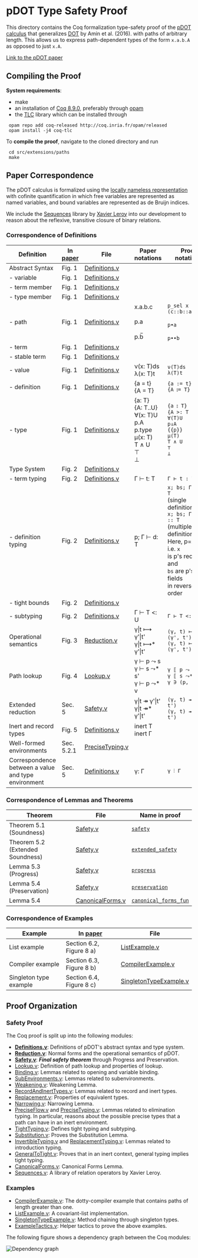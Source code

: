 pDOT Type Safety Proof
======================

This directory contains the Coq formalization type-safety proof of
the [pDOT calculus](https://arxiv.org/abs/1904.07298v1)
that generalizes [DOT](https://infoscience.epfl.ch/record/215280) by Amin et al. (2016).
with paths of arbitrary length. This allows
us to express path-dependent types of the form `x.a.b.A` as opposed to
just `x.A`.

[Link to the pDOT paper](https://arxiv.org/abs/1904.07298v1)

## Compiling the Proof

**System requirements**:

  - make
  - an installation of [Coq 8.9.0](https://coq.inria.fr/opam-using.html), preferably through [opam](https://opam.ocaml.org/)
  - the [TLC](https://gitlab.inria.fr/charguer/tlc) library which can
  be installed through

```
 opam repo add coq-released http://coq.inria.fr/opam/released
 opam install -j4 coq-tlc
```

To **compile the proof**, navigate to the cloned directory and run

```
 cd src/extensions/paths
 make
```

## Paper Correspondence

The pDOT calculus is formalized using the [locally nameless
representation](http://www.chargueraud.org/softs/ln/)
with cofinite quantification
in which free variables are represented as named variables,
and bound variables are represented as de Bruijn indices.

We include the [Sequences](https://amaurremi.github.io/dot-calculus/src/extensions/paths/doc/Sequences.html) library by [Xavier Leroy](https://xavierleroy.org/) into our development to reason about the reflexive, transitive closure of binary relations.

### Correspondence of Definitions

| Definition                                          | In [paper](https://arxiv.org/abs/1904.07298v1)      | File                   | Paper notations                                                                         | Proof notations                                                                                                                                                                                  | Name in proof           |
|-----------------------------------------------------|---------------|------------------------|----------------------------------------------------------------------------------------|--------------------------------------------------------------------------------------------------------------------------------------------------------------------------------------------------|-------------------------|
| Abstract Syntax                                     | Fig. 1      | [Definitions.v](https://amaurremi.github.io/dot-calculus/src/extensions/paths/doc/Definitions.html)          |                                                                                        |                                                                                                                                                                                                  |                         |
| - variable                                          | Fig. 1      | [Definitions.v](https://amaurremi.github.io/dot-calculus/src/extensions/paths/doc/Definitions.html)          | | | [`avar`](https://amaurremi.github.io/dot-calculus/src/extensions/paths/doc/Definitions.html#avar) |
| - term member                                       | Fig. 1      | [Definitions.v](https://amaurremi.github.io/dot-calculus/src/extensions/paths/doc/Definitions.html)          |                                                                                        |                                                                                                                                                                                                  | [`trm_label`](https://amaurremi.github.io/dot-calculus/src/extensions/paths/doc/Definitions.html#trm_label)               |
| - type member                                       | Fig. 1      | [Definitions.v](https://amaurremi.github.io/dot-calculus/src/extensions/paths/doc/Definitions.html)          |                                                                                        |                                                                                                                                                                                                  | [`typ_label`](https://amaurremi.github.io/dot-calculus/src/extensions/paths/doc/Definitions.html#typ_label)               |
| - path                                              | Fig. 1      | [Definitions.v](https://amaurremi.github.io/dot-calculus/src/extensions/paths/doc/Definitions.html)          |  x.a.b.c<br><br>p.a<br><br>p.b̅        |  `p_sel x (c::b::a::nil)` <br><br>`p•a`<br> <br>`p••b`                                                              | [`path`](https://amaurremi.github.io/dot-calculus/src/extensions/paths/doc/Definitions.html#path)                   |
| - term                                              | Fig. 1      | [Definitions.v](https://amaurremi.github.io/dot-calculus/src/extensions/paths/doc/Definitions.html)          |                                                                                        |                                                                                                                                                                                                  | [`trm`](https://amaurremi.github.io/dot-calculus/src/extensions/paths/doc/Definitions.html#trm)                     |
| - stable term                                       | Fig. 1      | [Definitions.v](https://amaurremi.github.io/dot-calculus/src/extensions/paths/doc/Definitions.html)          |                                                                                        |                                                                                                                                                                                                  | [`def_rhs`](https://amaurremi.github.io/dot-calculus/src/extensions/paths/doc/Definitions.html#def_rhs)                 |
| - value                                             | Fig. 1      | [Definitions.v](https://amaurremi.github.io/dot-calculus/src/extensions/paths/doc/Definitions.html)          | ν(x: T)ds <br>λ(x: T)t                                                                 | `ν(T)ds` <br>`λ(T)t`                                                                                                                                                                             | [`val`](https://amaurremi.github.io/dot-calculus/src/extensions/paths/doc/Definitions.html#val)                     |
| - definition                                        | Fig. 1      | [Definitions.v](https://amaurremi.github.io/dot-calculus/src/extensions/paths/doc/Definitions.html)          | {a = t} <br>{A = T}                                                                    | `{a := t}`<br> `{A ⦂= T}`                                                                                                                                                                            | [`def`](https://amaurremi.github.io/dot-calculus/src/extensions/paths/doc/Definitions.html#def)                     |
| - type                                              | Fig. 1      | [Definitions.v](https://amaurremi.github.io/dot-calculus/src/extensions/paths/doc/Definitions.html)          | {a: T} <br>{A: T..U} <br>∀(x: T)U <br>p.A <br>p.type <br>μ(x: T) <br>T ∧ U <br>⊤ <br>⊥ | `{a ⦂ T}` <br>`{A >: T <: U}` <br>`∀(T)U` <br>`p↓A` <br>`{{p}}` <br>`μ(T)` <br>`T ∧ U` <br>`⊤` <br>`⊥`                                                                                                            | [`typ`](https://amaurremi.github.io/dot-calculus/src/extensions/paths/doc/Definitions.html#typ)                     |
| Type System                                         | Fig. 2      | [Definitions.v](https://amaurremi.github.io/dot-calculus/src/extensions/paths/doc/Definitions.html)          |                                                                                        |                                                                                                                                                                                                  |                         |
| - term typing                                       | Fig. 2      | [Definitions.v](https://amaurremi.github.io/dot-calculus/src/extensions/paths/doc/Definitions.html)          | Γ ⊢ t: T                                                                               | `Γ ⊢ t : T`                                                                                                                                                                                      | [`ty_trm`](https://amaurremi.github.io/dot-calculus/src/extensions/paths/doc/Definitions.html#ty_trm)                |
| - definition typing                                 | Fig. 2      | [Definitions.v](https://amaurremi.github.io/dot-calculus/src/extensions/paths/doc/Definitions.html)          | p; Γ ⊢ d: T                                                                            | `x; bs; Γ ⊢ d : T` <br>(single definition)  <br> `x; bs; Γ ⊢ d :: T` <br>(multiple definitions) <br> Here, p=`x.bs`, i.e. `x`<br> is p's receiver, and <br>`bs` are p's fields <br>in reverse order | [`ty_def`](https://amaurremi.github.io/dot-calculus/src/extensions/paths/doc/Definitions.html#ty_def) <br> [`ty_defs`](https://amaurremi.github.io/dot-calculus/src/extensions/paths/doc/Definitions.html#ty_defs) |
| - tight bounds                                      | Fig. 2      | [Definitions.v](https://amaurremi.github.io/dot-calculus/src/extensions/paths/doc/Definitions.html)          |                                                                                        |                                                                                                                                                                                                  | [`tight_bounds`](https://amaurremi.github.io/dot-calculus/src/extensions/paths/doc/Definitions.html#tight_bounds)          |
| - subtyping                                         | Fig. 2      | [Definitions.v](https://amaurremi.github.io/dot-calculus/src/extensions/paths/doc/Definitions.html)          | Γ ⊢ T <: U                                                                             | `Γ ⊢ T <: U`                                                                                                                                                                                     | [`subtyp`](https://amaurremi.github.io/dot-calculus/src/extensions/paths/doc/Definitions.html#subtyp)                |
| Operational semantics | Fig. 3 | [Reduction.v](https://amaurremi.github.io/dot-calculus/src/extensions/paths/doc/Reduction.html) | γ&#124;t ⟼ γ'&#124;t' <br> γ&#124;t ⟼* γ'&#124;t' | `(γ, t) ⟼ (γ', t')` <br> `(γ, t) ⟼* (γ', t')` | [`red`](https://amaurremi.github.io/dot-calculus/src/extensions/paths/doc/Reduction.html#red) |
| Path lookup                                         | Fig. 4      | [Lookup.v](https://amaurremi.github.io/dot-calculus/src/extensions/paths/doc/Lookup.html)               | γ ⊢ p ⤳ s <br> γ ⊢ s ⤳* s' <br> γ ⊢ p ⤳* v                                              | `γ ⟦ p ⤳ s ⟧` <br> `γ ⟦ s ⤳* s' ⟧` <br> `γ ∋ (p, v)`                                                                                                                                              | [`lookup_step`](https://amaurremi.github.io/dot-calculus/src/extensions/paths/doc/Lookup.html#lookup_step)           |
| Extended reduction                                  | Sec. 5     | [Safety.v](https://amaurremi.github.io/dot-calculus/src/extensions/paths/doc/Safety.html)               | γ&#124;t ↠ γ'&#124;t' <br> γ&#124;t ↠* γ'&#124;t'                                                                          | `(γ, t) ↠ (γ', t')` <br> `(γ, t) ↠* (γ', t')`                                                                                                                                                                              | [`extended_red`](https://amaurremi.github.io/dot-calculus/src/extensions/paths/doc/Safety.html#extended_red)          |
| Inert and record types                              | Fig. 5      | [Definitions.v](https://amaurremi.github.io/dot-calculus/src/extensions/paths/doc/Definitions.html)          | inert T <br> inert Γ                                                                   | | [`inert_typ`](https://amaurremi.github.io/dot-calculus/src/extensions/paths/doc/Definitions.html#inert_typ) <br> [`inert`](https://amaurremi.github.io/dot-calculus/src/extensions/paths/doc/Definitions.html#inert)                                                                                                                                                                     |
| Well-formed <br> environments                            | Sec. 5.2.1 | [PreciseTyping.v](https://amaurremi.github.io/dot-calculus/src/extensions/paths/doc/PreciseTyping.html)        |                                                                                        |                                                                                                                                                                                                  | [`wf`](https://amaurremi.github.io/dot-calculus/src/extensions/paths/doc/PreciseTyping.html#wf)                    |
| Correspondence <br>between a value<br> and type environment | Sec. 5     | [Definitions.v](https://amaurremi.github.io/dot-calculus/src/extensions/paths/doc/Definitions.html)          | γ: Γ                                                                                   | `γ ⫶ Γ`                                                                                                                                                                                          | [`well_typed`](https://amaurremi.github.io/dot-calculus/src/extensions/paths/doc/Definitions.html#well_typed) |


### Correspondence of Lemmas and Theorems

| Theorem                          | File             | Name in proof         |
|----------------------------------|------------------|-----------------------|
| Theorem 5.1 (Soundness)          | [Safety.v](https://amaurremi.github.io/dot-calculus/src/extensions/paths/doc/Safety.html)         | [`safety`](https://amaurremi.github.io/dot-calculus/src/extensions/paths/doc/Safety.html#safety)              |
| Theorem 5.2 (Extended Soundness) | [Safety.v](https://amaurremi.github.io/dot-calculus/src/extensions/paths/doc/Safety.html)         | [`extended_safety`](https://amaurremi.github.io/dot-calculus/src/extensions/paths/doc/Safety.html#extended_safety)     |
| Lemma 5.3 (Progress)             | [Safety.v](https://amaurremi.github.io/dot-calculus/src/extensions/paths/doc/Safety.html)         | [`progress`](https://amaurremi.github.io/dot-calculus/src/extensions/paths/doc/Safety.html#progress)            |
| Lemma 5.4 (Preservation)         | [Safety.v](https://amaurremi.github.io/dot-calculus/src/extensions/paths/doc/Safety.html)         | [`preservation`](https://amaurremi.github.io/dot-calculus/src/extensions/paths/doc/Safety.html#preservation)        |
| Lemma 5.4                        | [CanonicalForms.v](https://amaurremi.github.io/dot-calculus/src/extensions/paths/doc/CanonicalForms.html) | [`canonical_forms_fun`](https://amaurremi.github.io/dot-calculus/src/extensions/paths/doc/CanonicalForms.html#canonical_forms_fun) |

### Correspondence of Examples

| Example                | In [paper](https://arxiv.org/abs/1904.07298v1)                 | File                   |
|------------------------|--------------------------|------------------------|
| List example           | Section 6.2, Figure 8 a) | [ListExample.v](https://amaurremi.github.io/dot-calculus/src/extensions/paths/doc/ListExample.html)                   |
| Compiler example       | Section 6.3, Figure 8 b) | [CompilerExample.v](https://amaurremi.github.io/dot-calculus/src/extensions/paths/doc/CompilerExample.html)           |
| Singleton type example | Section 6.4, Figure 8 c) | [SingletonTypeExample.v](https://amaurremi.github.io/dot-calculus/src/extensions/paths/doc/SingletonTypeExample.html) |

## Proof Organization

### Safety Proof
The Coq proof is split up into the following modules:
  - **[Definitions.v](https://amaurremi.github.io/dot-calculus/src/extensions/paths/doc/Definitions.html)**: Definitions of pDOT's
    abstract syntax and type system.
  - **[Reduction.v](https://amaurremi.github.io/dot-calculus/src/extensions/paths/doc/Reduction.html)**:
    Normal forms and the operational semantics of pDOT.
  - **[Safety.v](https://amaurremi.github.io/dot-calculus/src/extensions/paths/doc/Safety.html)**: ***Final safety theorem***
    through Progress and Preservation.
  - [Lookup.v](https://amaurremi.github.io/dot-calculus/src/extensions/paths/doc/Lookup.html): Definition of path lookup and
    properties of lookup.
  - [Binding.v](https://amaurremi.github.io/dot-calculus/src/extensions/paths/doc/Binding.html): Lemmas related to opening and
    variable binding.
  - [SubEnvironments.v](https://amaurremi.github.io/dot-calculus/src/extensions/paths/doc/SubEnvironments.html): Lemmas related to
    subenvironments.
  - [Weakening.v](https://amaurremi.github.io/dot-calculus/src/extensions/paths/doc/Weakening.html): Weakening Lemma.
  - [RecordAndInertTypes.v](https://amaurremi.github.io/dot-calculus/src/extensions/paths/doc/RecordAndInertTypes.html): Lemmas
    related to record and inert types.
  - [Replacement.v](https://amaurremi.github.io/dot-calculus/src/extensions/paths/doc/Replacement.html): Properties of equivalent
    types.
  - [Narrowing.v](https://amaurremi.github.io/dot-calculus/src/extensions/paths/doc/Narrowing.html): Narrowing Lemma.
  - [PreciseFlow.v](https://amaurremi.github.io/dot-calculus/src/extensions/paths/doc/PreciseFlow.html) and
    [PreciseTyping.v](https://amaurremi.github.io/dot-calculus/src/extensions/paths/doc/PreciseTyping.html): Lemmas related to
    elimination typing. In particular, reasons about the possible
    precise types that a path can have in an inert environment.
  - [TightTyping.v](https://amaurremi.github.io/dot-calculus/src/extensions/paths/doc/TightTyping.html): Defines tight typing and
    subtyping.
  - [Substitution.v](https://amaurremi.github.io/dot-calculus/src/extensions/paths/doc/Substitution.html): Proves the Substitution
    Lemma.
  - [InvertibleTyping.v](https://amaurremi.github.io/dot-calculus/src/extensions/paths/doc/InvertibleTyping.html) and
    [ReplacementTyping.v](https://amaurremi.github.io/dot-calculus/src/extensions/paths/doc/ReplacementTyping.html): Lemmas related to
    introduction typing.
  - [GeneralToTight.v](https://amaurremi.github.io/dot-calculus/src/extensions/paths/doc/GeneralToTight.html): Proves that in an
    inert context, general typing implies tight typing.
  - [CanonicalForms.v](https://amaurremi.github.io/dot-calculus/src/extensions/paths/doc/CanonicalForms.html): Canonical Forms
    Lemma.
  - [Sequences.v](https://amaurremi.github.io/dot-calculus/src/extensions/paths/doc/Sequences.html): A library of relation
    operators by Xavier Leroy.

### Examples

  - [CompilerExample.v](https://amaurremi.github.io/dot-calculus/src/extensions/paths/doc/CompilerExample.html): The dotty-compiler
    example that contains paths of length greater than one.
  - [ListExample.v](https://amaurremi.github.io/dot-calculus/src/extensions/paths/doc/ListExample.html): A covariant-list
    implementation.
  - [SingletonTypeExample.v](https://amaurremi.github.io/dot-calculus/src/extensions/paths/doc/SingletonTypeExample.html):
    Method chaining through singleton types.
  - [ExampleTactics.v](https://amaurremi.github.io/dot-calculus/src/extensions/paths/doc/ExampleTactics.html): Helper tactics to prove
    the above examples.

The following figure shows a dependency graph between the Coq modules:

![Dependency graph](https://amaurremi.github.io/dot-calculus/src/extensions/paths/doc/graph.png)
